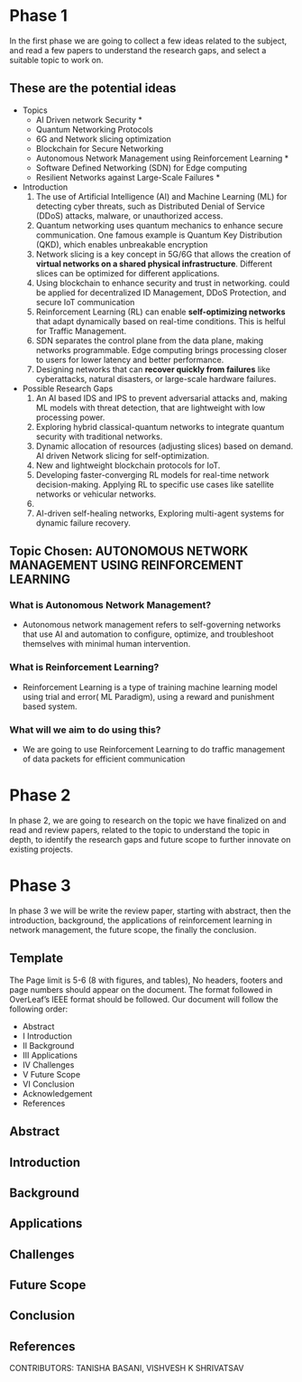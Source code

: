 # Phase 1

In the first phase we are going to collect a few ideas related to the subject, and read a few papers to understand the research gaps, and select a suitable topic to work on. 

## These are the potential ideas

- Topics
    - AI Driven network Security *
    - Quantum Networking Protocols
    - 6G and Network slicing optimization
    - Blockchain for Secure Networking
    - Autonomous Network Management using Reinforcement Learning *
    - Software Defined Networking (SDN) for Edge computing
    - Resilient Networks against Large-Scale Failures *
- Introduction
    1. The use of Artificial Intelligence (AI) and Machine Learning (ML) for detecting cyber threats, such as Distributed Denial of Service (DDoS) attacks, malware, or unauthorized access.
    2. Quantum networking uses quantum mechanics to enhance secure communication. One famous example is Quantum Key Distribution (QKD), which enables unbreakable encryption
    3. Network slicing is a key concept in 5G/6G that allows the creation of **virtual networks on a shared physical infrastructure**. Different slices can be optimized for different applications.
    4. Using blockchain to enhance security and trust in networking. could be applied for decentralized ID Management, DDoS Protection, and secure IoT communication
    5. Reinforcement Learning (RL) can enable **self-optimizing networks** that adapt dynamically based on real-time conditions. This is helful for Traffic Management.
    6. SDN separates the control plane from the data plane, making networks programmable. Edge computing brings processing closer to users for lower latency and better performance.
    7. Designing networks that can **recover quickly from failures** like cyberattacks, natural disasters, or large-scale hardware failures.
- Possible Research Gaps
    1. An AI based IDS and IPS to prevent adversarial attacks and, making ML models with threat detection, that are lightweight with low processing power.
    2. Exploring hybrid classical-quantum networks to integrate quantum security with traditional networks.
    3. Dynamic allocation of resources (adjusting slices) based on demand. AI driven Network slicing for self-optimization.
    4. New and lightweight blockchain protocols for IoT.
    5. Developing faster-converging RL models for real-time network decision-making. Applying RL to specific use cases like satellite networks or vehicular networks.
    6. 
    7. AI-driven self-healing networks, Exploring multi-agent systems for dynamic failure recovery.

## Topic Chosen: AUTONOMOUS NETWORK MANAGEMENT USING REINFORCEMENT LEARNING

### What is Autonomous Network Management?

- Autonomous network management refers to self-governing networks that use AI and automation to configure, optimize, and troubleshoot themselves with minimal human intervention.

### What is Reinforcement Learning?

- Reinforcement Learning is a type of training machine learning model using trial and error( ML Paradigm), using a reward and punishment based system.

### What will we aim to do using this?

- We are going to use Reinforcement Learning to do traffic management of data packets for efficient communication

# Phase 2

In phase 2, we are going to research on the topic we have finalized on and read and review papers, related to the topic to understand the topic in depth, to identify the research gaps and future scope to further innovate on existing projects.

# Phase 3

In phase 3 we will be write the review paper, starting with abstract, then the introduction, background, the applications of reinforcement learning in network management, the future scope, the finally the conclusion.

## Template

The Page limit is 5-6 (8 with figures, and tables), No headers, footers and page numbers should appear on the document. The format followed in OverLeaf’s IEEE format should be followed. Our document will follow the following order:

- Abstract
- I Introduction
- II Background
- III Applications
- IV Challenges
- V Future Scope
- VI Conclusion
- Acknowledgement
- References

## Abstract

## Introduction

## Background

## Applications

## Challenges

## Future Scope

## Conclusion

## References

CONTRIBUTORS: TANISHA BASANI, VISHVESH K SHRIVATSAV

